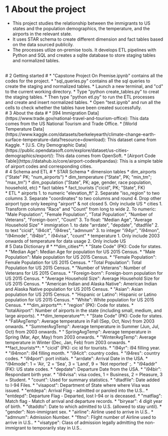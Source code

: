 # 1 About the project #
* This project studies the relationship between the immigrants to US states and the population demographics, the temperature, and the airports in the relevant state.
* It uses STAR schema to create different dimension and fact tables based on the data sourced publicily.
* The processes utlize on-premise tools. It develops ETL pipelines with Python and SQL and creates a sqlite database to store staging tables and normalized tables. 
<br >
# 2 Getting started #
* "Capstone Project On Premise.ipynb" contains all the codes for the project.  
* "sql_queries.py" contains all the sql queries to create the staging and normalized tables.
* Launch a new terminal, and "cd" to the current working directory.   
* Type "python create_tables.py" to creat the staging tables.  
* Then type "python etl.py" to run the ETL processes and create and insert normalized tables. 
* Open "test.ipynb" and run all the cells to check whether the tables have been created successfully.
<br >
# 3 About the data #
* [I94 Immigration Data](https://www.trade.gov/national-travel-and-tourism-office): This data comes from the US National Tourism and Trade Office.
* [World Temperature Data](https://www.kaggle.com/datasets/berkeleyearth/climate-change-earth-surface-temperature-data?resource=download): This dataset came from Kaggle.
* [U.S. City Demographic Data](https://public.opendatasoft.com/explore/dataset/us-cities-demographics/export/): This data comes from OpenSoft.
* [Airport Code Table](https://datahub.io/core/airport-codes#pandas): This is a simple table of airport codes and corresponding cities. 
<br >
# 4 Schema and ETL #
* STAR Schema
    * dimension tables
        * dim_airports ("State" PK; "num_airports")
        * dim_temperature ("State", PK; "min_tm"; "max_tm")
        * dim_population ("State", PK; age, gender, race population, household, etc)
    * fact tables
        * fact_tourists ("cicid", PK; "State", FK)  
<br>
* ETL
    * airports
        1. to numeric "elevation_ft"
        2. Separate "iso_region" to two columns  
        3. Separate "coordinates" to two columns and round
        4. Drop other airport type only keeping "airport" & not closed
        5. Only include US
    * cities
        1. Transform columns "Race" and "Count" from long to wide
        2. To numeric: "Male Population", "Female Population", "Total Population", "Number of Veterans", "Foreign-born", "Count"
        3. To float: "Median Age", "Average Household Size"    
    * immigration
        1. to date "arrdate", "depdate", "dtadfile"
        2. to text "cicid", "i94cit", "i94res", "admnum"
        3. to integer "i94yr", "i94mon", "i94mode", "i94bir", "	i94visa", "count"    
    * temperature
        1. Only include 2003 onwards of temperature for data usage
        2. Only include US
<br >
# 5 Data Dictionary #
* **dim_cities**:
    * "State Code" (PK): Code for states.
    * "Median Age": Median Age for population for US 2015 Census.
    * "Male Population": Male population for US 2015 Census.
    * "Female Population": Female Population for US 2015 Census.
    * "Total Population": Total Population for US 2015 Census.
    * "Number of Veterans": Number of Veterans for US 2015 Census.
    * "Foreign-born": Foreign-born population for US 2015 Census.
    * "Average Household Size": Average Household Size for US 2015 Census.
    * "American Indian and Alaska Native": American Indian and Alaska Native population for US 2015 Census.
    * "Asian": Asian population for US 2015 Census.
    * "Hispanic or Latino": Hispanic or Latino population for US 2015 Census.
    * "White": White population for US 2015 Census.
* **dim_airports**:
    * "region" (PK): Code for states.
    * "totalAirport": Number of airports in the state (including small, medium, and large airports).
* **dim_temperature**:
    * "State Code" (PK): Code for states.
    * "FallAvgTemp": Average temperature in Fall (Sep, Oct, Nov) from 2003 onwards.
    * "SummerAvgTemp": Average temperature in Summer (Jun, Jul, Oct) from 2003 onwards.
    * "	SpringAvgTemp": Average temperature in Spring (Mar, Apr, May) from 2003 onwards.
    * "WinterAvgTemp": Average temperature in Winter (Dec, Jan, Feb) from 2003 onwards.
* **fact_tourists**:
    * "cicid" (PK): cic id for tourists.
    * "i94yr": i94 filling year.
    * "i94mon": i94 filling month.
    * "i94cit": country codes.
    * "i94res": country codes.
    * "i94port": port initials.
    * "arrdate": Arrival Date in the USA.
    * "i94mode": 1 = 'Air, '2 = 'Sea', 3 = 'Land', 9 = 'Not reported' ;.
    * "i94addr" (FK): US state codes.
    * "depdate": Departure Date from the USA.
    * "i94bir": Respondant birth year.
    * "i94visa": visa codes, 1 = Business, 2 = Pleasure, 3 = Student.
    * "count": Used for summary statistics.
    * "dtadfile": Date added to I-94 Files.
    * "visapost":  Department of State where where Visa was issued.
    * "entdepa": Arrival Flag - admitted or paroled into the U.S..
    * "entdepd": Departure Flag - Departed, lost I-94 or is deceased.
    * "matflag": Match flag - Match of arrival and departure records.    
    * "biryear": 4 digit year of birth.
    * "dtaddto": Date to which admitted to U.S. (allowed to stay until).
    * "gender": Non-immigrant sex.
    * "airline": Airline used to arrive in U.S..
    * "admnum": Admission Number.
    * "fltno": Flight number of Airline used to arrive in U.S..
    * "visatype": Class of admission legally admitting the non-immigrant to temporarily stay in U.S..           